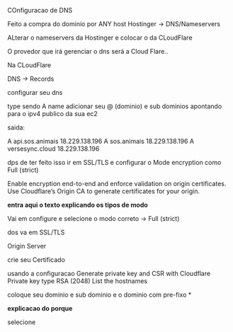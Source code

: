 COnfiguracao de DNS

Feito a compra do dominio por ANY host
Hostinger -> DNS/Nameservers

ALterar o nameservers da Hostinger e colocar o da CLoudFlare 

O provedor que irá gerenciar o  dns será a Cloud Flare..

Na CLoudFlare 

DNS -> Records 

configurar seu dns

type sendo A
name adicionar seu @ (dominio) e sub dominios apontando para o ipv4 publico da sua ec2

saida:

A api.sos.animais 18.229.138.196
A sos.animais 18.229.138.196
A versesync.cloud 18.229.138.196

dps de ter feito isso ir em SSL/TLS e configurar o Mode encryption como Full (strict)

Enable encryption end-to-end and enforce validation on origin certificates. Use Cloudflare’s Origin CA to generate certificates for your origin.

**entra aqui o texto explicando os tipos de modo**

Vai em configure e selecione o modo correto -> Full (strict)

dos va em SSL/TLS 

Origin Server 

crie seu Certificado 

usando a configuracao Generate private key and CSR with Cloudflare
Private key type
RSA (2048)
List the hostnames 

coloque seu dominio e sub dominio e o dominio com pre-fixo *

**explicacao do porque**

selecione 
